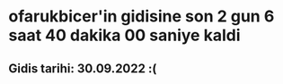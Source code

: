 # ofarukbicer'in gidisine son 2 gun 6 saat 40 dakika 00 saniye kaldi

## Gidis tarihi: 30.09.2022 :(